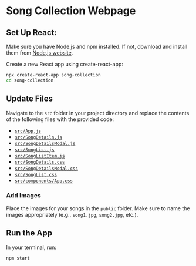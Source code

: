 # Song Collection Webpage

## Set Up React:

Make sure you have Node.js and npm installed. If not, download and install them from [Node.js website](https://nodejs.org/).

Create a new React app using create-react-app:

```bash
npx create-react-app song-collection
cd song-collection
```

## Update Files

Navigate to the `src` folder in your project directory and replace the contents of the following files with the provided code:

- [`src/App.js`](src/App.js)
- [`src/SongDetails.js`](src/SongDetails.js)
- [`src/SongDetailsModal.js`](src/SongDetailsModal.js)
- [`src/SongList.js`](src/SongList.js)
- [`src/SongListItem.js`](src/SongListItem.js)
- [`src/SongDetails.css`](src/SongDetails.css)
- [`src/SongDetailsModal.css`](src/SongDetailsModal.css)
- [`src/SongList.css`](src/SongList.css)
- [`src/components/App.css`](src/components/App.css)

### Add Images

Place the images for your songs in the `public` folder. Make sure to name the images appropriately (e.g., `song1.jpg`, `song2.jpg`, etc.).

## Run the App

In your terminal, run:

```bash
npm start
